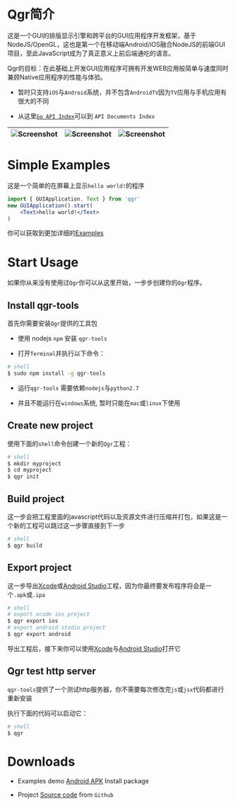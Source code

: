 Qgr简介
===============

这是一个GUI的排版显示引擎和跨平台的GUI应用程序开发框架，基于NodeJS/OpenGL，这也是第一个在移动端Android/iOS融合NodeJS的前端GUI项目，至此JavaScript成为了真正意义上前后端通吃的语言。

Qgr的目标：在此基础上开发GUI应用程序可拥有开发WEB应用般简单与速度同时兼顾Native应用程序的性能与体验。

* 暂时只支持`iOS`与`Android`系统，并不包含`AndroidTV`因为`TV`应用与手机应用有很大的不同

* 从这里[`Go API Index`](http://qgr1.org/doc/)可以到 `API Documents Index`

| ![Screenshot](http://qgr1.org/img/0x0ss.jpg) | ![Screenshot](http://qgr1.org/img/0x0ss_3.jpg) | ![Screenshot](http://qgr1.org/img/0x0ss_4.jpg) |
|--|--|--|


# Simple Examples

这是一个简单的在屏幕上显示`hello world!`的程序

```jsx
import { GUIApplication, Text } from 'qgr'
new GUIApplication().start(
	<Text>hello world!</Text>
)
```

你可以获取到更加详细的[Examples]

# Start Usage

如果你从来没有使用过`Qgr`你可以从这里开始，一步步创建你的`Qgr`程序。

## Install qgr-tools

首先你需要安装`Qgr`提供的工具包

* 使用 nodejs `npm` 安装 `qgr-tools`

* 打开`Terminal`并执行以下命令：

```sh
# shell
$ sudo npm install -g qgr-tools

```
	
* 运行`qgr-tools` 需要依赖`nodejs`与`python2.7`

* 并且不能运行在`windows`系统, 暂时只能在`mac`或`linux`下使用

## Create new project

使用下面的`shell`命令创建一个新的`Qgr`工程：

```sh
# shell
$ mkdir myproject
$ cd myproject
$ qgr init
```

## Build project

这一步会把工程里面的javascript代码以及资源文件进行压缩并打包，如果这是一个新的工程可以跳过这一步骤直接到下一步

```sh
# shell
$ qgr build
```

## Export project

这一步导出[Xcode]或[Android Studio]工程，因为你最终要发布程序将会是一个`.apk`或`.ipa`

```sh
# shell
# export xcode ios project
$ qgr export ios
# export android studio project
$ qgr export android
```

导出工程后，接下来你可以使用[Xcode]与[Android Studio]打开它


## Qgr test http server

`qgr-tools`提供了一个测试http服务器，你不需要每次修改完`js`或`jsx`代码都进行重新安装

执行下面的代码可以启动它：

```sh
# shell
$ qgr
```

# Downloads

* Examples demo [Android APK] Install package

* Project [Source code] from `Github`


[Examples]: https://github.com/louis-tru/qgr/tree/master/demo
[Xcode]: https://developer.apple.com/library/content/documentation/IDEs/Conceptual/AppDistributionGuide/ConfiguringYourApp/ConfiguringYourApp.html
[Android Studio]: https://developer.android.com/studio/projects/create-project.html
[Android APK]: https://github.com/louis-tru/qgr/releases/download/v0.1.0/examples-release.apk
[NPM]: https://www.npmjs.com/package/qgr-tools
[Source code]: https://github.com/louis-tru/qgr


<script>
	<!--
	var language = (navigator.browserLanguage || navigator.language).toLowerCase();
	var isLanguageCn = language.indexOf('cn') >= 0;
	var isPageCn = location.href.indexOf('README-cn') >=0;
	var isHtml = typeof src == 'string'; // html page will have a src variable

	if ( isLanguageCn ) { // cn
		if ( !isPageCn ) { // goto to cn
			location.href = isHtml ? 'README-cn.html' : 'README-cn.md';
		}
	} else { // en
		if ( isPageCn ) { // goto to en
			location.href = isHtml ? 'README.html' : 'README.md';
		}
	}
	-->
</script>






